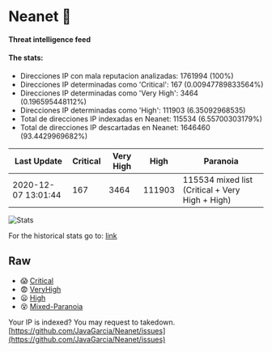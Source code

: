# Neanet :hocho:
#### Threat intelligence feed
#### The stats:

- Direcciones IP con mala reputacion analizadas: 1761994 (100%)
- Direcciones IP determinadas como 'Critical':  167 (0.00947789833564%)
- Direcciones IP determinadas como 'Very High':  3464 (0.196595448112%)
- Direcciones IP determinadas como 'High':  111903 (6.35092968535)
- Total de direcciones IP indexadas en Neanet:  115534 (6.55700303179%)
- Total de direcciones IP descartadas en Neanet:  1646460 (93.4429969682%)

| Last Update | Critical | Very High | High | Paranoia |
| --- | --- | --- | --- | --- |
| 2020-12-07 13:01:44 | 167 | 3464 | 111903 | 115534 mixed list (Critical + Very High + High)|

![Stats](https://docs.google.com/spreadsheets/d/e/2PACX-1vSnaNMIXVabIpDJjufMlzH7poXnshF3mgd8Is1g9ytUEzVsP5my4Trn8f-xkoLLQ38xpL3HtmUexLo6/pubchart?oid=501124687&format=image)

For the historical stats go to: [link](/stats.csv)
## Raw
- :scream: [Critical](https://raw.githubusercontent.com/JavaGarcia/Neanet/master/blacklists/neanet_critical.txt)
- :fearful: [VeryHigh](https://raw.githubusercontent.com/JavaGarcia/Neanet/master/blacklists/neanet_veryHigh.txtt)
- :frowning: [High](https://raw.githubusercontent.com/JavaGarcia/Neanet/master/blacklists/neanet_high.txt)
- :dizzy_face: [Mixed-Paranoia](https://raw.githubusercontent.com/JavaGarcia/Neanet/master/blacklists/neanet_all.txt)


Your IP is indexed? You may request to takedown. [https://github.com/JavaGarcia/Neanet/issues](https://github.com/JavaGarcia/Neanet/issues)






















































































































































































































































































































































































































































































































































































































































































































































































































































































































































































































































































































































































































































































































































































































































































































































































































































































































































































































































































































































































































































































































































































































































































































































































































































































































































































































































































































